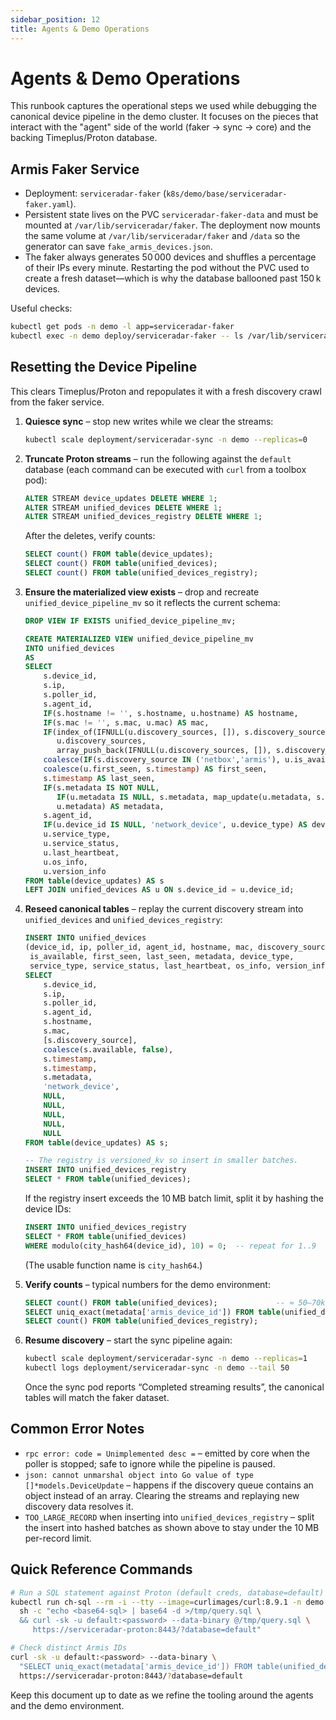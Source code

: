```yaml
---
sidebar_position: 12
title: Agents & Demo Operations
---
```


# Agents & Demo Operations

This runbook captures the operational steps we used while debugging the canonical device pipeline in the demo cluster. It focuses on the pieces that interact with the "agent" side of the world (faker → sync → core) and the backing Timeplus/Proton database.

## Armis Faker Service

- Deployment: `serviceradar-faker` (`k8s/demo/base/serviceradar-faker.yaml`).
- Persistent state lives on the PVC `serviceradar-faker-data` and must be mounted at `/var/lib/serviceradar/faker`. The deployment now mounts the same volume at `/var/lib/serviceradar/faker` and `/data` so the generator can save `fake_armis_devices.json`.
- The faker always generates 50 000 devices and shuffles a percentage of their IPs every minute. Restarting the pod without the PVC used to create a fresh dataset—which is why the database ballooned past 150 k devices.

Useful checks:

```bash
kubectl get pods -n demo -l app=serviceradar-faker
kubectl exec -n demo deploy/serviceradar-faker -- ls /var/lib/serviceradar/faker
```

## Resetting the Device Pipeline

This clears Timeplus/Proton and repopulates it with a fresh discovery crawl from the faker service.

1. **Quiesce sync** – stop new writes while we clear the streams:

   ```bash
   kubectl scale deployment/serviceradar-sync -n demo --replicas=0
   ```

2. **Truncate Proton streams** – run the following against the `default` database (each command can be executed with `curl` from a toolbox pod):

   ```sql
   ALTER STREAM device_updates DELETE WHERE 1;
   ALTER STREAM unified_devices DELETE WHERE 1;
   ALTER STREAM unified_devices_registry DELETE WHERE 1;
   ```

   After the deletes, verify counts:

   ```sql
   SELECT count() FROM table(device_updates);
   SELECT count() FROM table(unified_devices);
   SELECT count() FROM table(unified_devices_registry);
   ```

3. **Ensure the materialized view exists** – drop and recreate `unified_device_pipeline_mv` so it reflects the current schema:

   ```sql
   DROP VIEW IF EXISTS unified_device_pipeline_mv;

   CREATE MATERIALIZED VIEW unified_device_pipeline_mv
   INTO unified_devices
   AS
   SELECT
       s.device_id,
       s.ip,
       s.poller_id,
       s.agent_id,
       IF(s.hostname != '', s.hostname, u.hostname) AS hostname,
       IF(s.mac != '', s.mac, u.mac) AS mac,
       IF(index_of(IFNULL(u.discovery_sources, []), s.discovery_source) > 0,
          u.discovery_sources,
          array_push_back(IFNULL(u.discovery_sources, []), s.discovery_source)) AS discovery_sources,
       coalesce(IF(s.discovery_source IN ('netbox','armis'), u.is_available, s.available), s.available) AS is_available,
       coalesce(u.first_seen, s.timestamp) AS first_seen,
       s.timestamp AS last_seen,
       IF(s.metadata IS NOT NULL,
          IF(u.metadata IS NULL, s.metadata, map_update(u.metadata, s.metadata)),
          u.metadata) AS metadata,
       s.agent_id,
       IF(u.device_id IS NULL, 'network_device', u.device_type) AS device_type,
       u.service_type,
       u.service_status,
       u.last_heartbeat,
       u.os_info,
       u.version_info
   FROM table(device_updates) AS s
   LEFT JOIN unified_devices AS u ON s.device_id = u.device_id;
   ```

4. **Reseed canonical tables** – replay the current discovery stream into `unified_devices` and `unified_devices_registry`:

   ```sql
   INSERT INTO unified_devices
   (device_id, ip, poller_id, agent_id, hostname, mac, discovery_sources,
    is_available, first_seen, last_seen, metadata, device_type,
    service_type, service_status, last_heartbeat, os_info, version_info)
   SELECT
       s.device_id,
       s.ip,
       s.poller_id,
       s.agent_id,
       s.hostname,
       s.mac,
       [s.discovery_source],
       coalesce(s.available, false),
       s.timestamp,
       s.timestamp,
       s.metadata,
       'network_device',
       NULL,
       NULL,
       NULL,
       NULL,
       NULL
   FROM table(device_updates) AS s;

   -- The registry is versioned_kv so insert in smaller batches.
   INSERT INTO unified_devices_registry
   SELECT * FROM table(unified_devices);
   ```

   If the registry insert exceeds the 10 MB batch limit, split it by hashing the device IDs:

   ```sql
   INSERT INTO unified_devices_registry
   SELECT * FROM table(unified_devices)
   WHERE modulo(city_hash64(device_id), 10) = 0;  -- repeat for 1..9
   ```

   (The usable function name is `city_hash64`.)

5. **Verify counts** – typical numbers for the demo environment:

   ```sql
   SELECT count() FROM table(unified_devices);             -- ≈ 50–70k
   SELECT uniq_exact(metadata['armis_device_id']) FROM table(unified_devices);
   SELECT count() FROM table(unified_devices_registry);
   ```

6. **Resume discovery** – start the sync pipeline again:

   ```bash
   kubectl scale deployment/serviceradar-sync -n demo --replicas=1
   kubectl logs deployment/serviceradar-sync -n demo --tail 50
   ```

   Once the sync pod reports “Completed streaming results”, the canonical tables will match the faker dataset.

## Common Error Notes

- `rpc error: code = Unimplemented desc =` – emitted by core when the poller is stopped; safe to ignore while the pipeline is paused.
- `json: cannot unmarshal object into Go value of type []*models.DeviceUpdate` – happens if the discovery queue contains an object instead of an array. Clearing the streams and replaying new discovery data resolves it.
- `TOO_LARGE_RECORD` when inserting into `unified_devices_registry` – split the insert into hashed batches as shown above to stay under the 10 MB per-record limit.

## Quick Reference Commands

```bash
# Run a SQL statement against Proton (default creds, database=default)
kubectl run ch-sql --rm -i --tty --image=curlimages/curl:8.9.1 -n demo --restart=Never --command -- \
  sh -c "echo <base64-sql> | base64 -d >/tmp/query.sql \
  && curl -sk -u default:<password> --data-binary @/tmp/query.sql \
     https://serviceradar-proton:8443/?database=default"

# Check distinct Armis IDs
curl -sk -u default:<password> --data-binary \
  "SELECT uniq_exact(metadata['armis_device_id']) FROM table(unified_devices)" \
  https://serviceradar-proton:8443/?database=default
```

Keep this document up to date as we refine the tooling around the agents and the demo environment.
